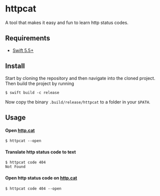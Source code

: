 # httpcat

A tool that makes it easy and fun to learn http status codes.

## Requirements
- [Swift 5.5+](https://www.swift.org/getting-started/)

## Install
Start by cloning the repository and then navigate into the cloned project.
Then build the project by running

```
$ swift build -c release
```

Now copy the binary `.build/release/httpcat` to a folder in your `$PATH`.

## Usage
#### Open [http.cat](https://http.cat)
```
$ httpcat --open
```

#### Translate http status code to text
```
$ httpcat code 404
Not Found
```

#### Open http status code on [http.cat](https://http.cat)
```
$ httpcat code 404 --open
```
